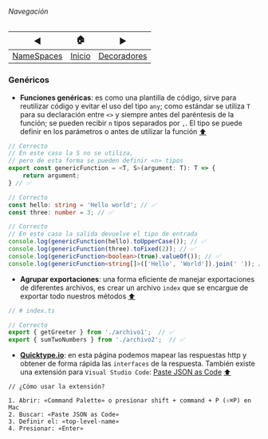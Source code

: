 ###### Navegación
| ◀︎ | 🏠 | ▶︎ |
| - | - | - |
| [NameSpaces](./namespaces.md) | [Inicio](./README.md) | [Decoradores](./decoradores.md) |

### Genéricos

- **Funciones genéricas**: es como una plantilla de código, sirve para reutilizar código y evitar el uso del tipo ```any```; como estándar se utiliza ```T``` para su declaración entre ```<>``` y siempre antes del paréntesis de la función; se pueden recibir ```n``` tipos separados por ```,```. El tipo se puede definir en los parámetros o antes de utilizar la función [⬆️](#navegación)
```ts
// Correcto
// En este caso la S no se utiliza,
// pero de esta forma se pueden definir «n» tipos
export const genericFunction = <T, S>(argument: T): T => {
    return argument;
} // ✅

// Correcto
const hello: string = 'Hello world'; // ✅
const three: number = 3; // ✅

// Correcto
// En este caso la salida devuelve el tipo de entrada
console.log(genericFunction(hello).toUpperCase()); // ✅
console.log(genericFunction(three).toFixed(2)); // ✅
console.log(genericFunction<boolean>(true).valueOf()); // ✅
console.log(genericFunction<string[]>(['Hello', 'World']).join(' ')); // ✅
```

- **Agrupar exportaciones**: una forma eficiente de manejar exportaciones de diferentes archivos, es crear un archivo ```index``` que se encargue de exportar todo nuestros métodos [⬆️](#navegación)
```ts
// # index.ts

// Correcto
export { getGreeter } from './archivo1';  // ✅
export { sumTwoNumbers } from './archivo2';  // ✅
```

- **[Quicktype.io](https://quicktype.io/)**: en esta página podemos mapear las respuestas http y obtener de forma rápida las ```interfaces``` de la respuesta. También existe una extensión para ```Visual Studio Code```: [Paste JSON as Code](https://marketplace.visualstudio.com/items?itemName=quicktype.quicktype) [⬆️](#navegación)
```
// ¿Cómo usar la extensión?

1. Abrir: «Command Palette» o presionar shift + command + P (⇧⌘P) en Mac
2. Buscar: «Paste JSON as Code»
3. Definir el: «top-level-name»
4. Presionar: «Enter»
```